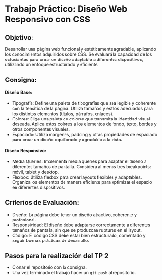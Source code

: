 

# Trabajo Práctico: Diseño Web Responsivo con CSS

## Objetivo:

Desarrollar una página web funcional y estéticamente agradable, aplicando los conocimientos adquiridos sobre CSS. Se evaluará la capacidad de los estudiantes para crear un diseño adaptable a diferentes dispositivos, utilizando un enfoque estructurado y eficiente.

## Consigna:

#### Diseño Base:
- Tipografía: Define una paleta de tipografías que sea legible y coherente con la temática de la página. Utiliza tamaños y estilos adecuados para los distintos elementos (títulos, párrafos, enlaces).
- Colores: Elige una paleta de colores que transmita la identidad visual deseada. Aplica estos colores a los elementos de fondo, texto, bordes y otros componentes visuales.
- Espaciado: Utiliza márgenes, padding y otras propiedades de espaciado para crear un diseño equilibrado y agradable a la vista.

#### Diseño Responsivo:
- Media Queries: Implementa media queries para adaptar el diseño a diferentes tamaños de pantalla. Considera al menos tres breakpoints: móvil, tablet y desktop.
- Flexbox: Utiliza flexbox para crear layouts flexibles y adaptables. Organiza los elementos de manera eficiente para optimizar el espacio en diferentes dispositivos.


## Criterios de Evaluación:

- Diseño: La página debe tener un diseño atractivo, coherente y profesional.
- Responsividad: El diseño debe adaptarse correctamente a diferentes tamaños de pantalla, sin que se produzcan rupturas en el layout.
- Código: El código CSS debe estar bien estructurado, comentado y seguir buenas prácticas de desarrollo.


## Pasos para la realización del TP 2 
- Clonar el repositorio con la consigna.
- Una vez terminado el trabajo hacer un ``` git push ``` al repositorio.

